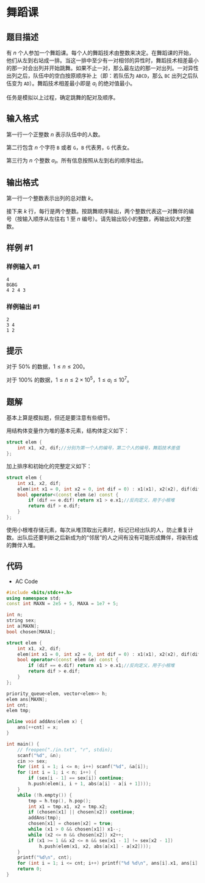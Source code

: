 # 舞蹈课

## 题目描述

有 $n$ 个人参加一个舞蹈课。每个人的舞蹈技术由整数来决定。在舞蹈课的开始，他们从左到右站成一排。当这一排中至少有一对相邻的异性时，舞蹈技术相差最小的那一对会出列并开始跳舞。如果不止一对，那么最左边的那一对出列。一对异性出列之后，队伍中的空白按原顺序补上（即：若队伍为 `ABCD`，那么 `BC` 出列之后队伍变为 `AD`）。舞蹈技术相差最小即是 $a_i$ 的绝对值最小。

任务是模拟以上过程，确定跳舞的配对及顺序。

## 输入格式

第一行一个正整数 $n$ 表示队伍中的人数。

第二行包含 $n$ 个字符 `B` 或者 `G`，`B` 代表男，`G` 代表女。

第三行为 $n$ 个整数 $a_i$。所有信息按照从左到右的顺序给出。

## 输出格式

第一行一个整数表示出列的总对数 $k$。

接下来 $k$ 行，每行是两个整数。按跳舞顺序输出，两个整数代表这一对舞伴的编号（按输入顺序从左往右 $1$ 至 $n$ 编号）。请先输出较小的整数，再输出较大的整数。

## 样例 #1

### 样例输入 #1

```
4
BGBG
4 2 4 3
```

### 样例输出 #1

```
2
3 4
1 2
```

## 提示

对于 $50\%$ 的数据，$1\leq n\leq 200$。

对于 $100\%$ 的数据，$1\leq n\leq 2\times 10^5$，$1\le a_i\le 10^7$。

## 题解

基本上算是模拟题，但还是要注意有些细节。

用结构体变量作为堆的基本元素，结构体定义如下：

```c++
struct elem {
    int x1, x2, dif;//分别为第一个人的编号，第二个人的编号，舞蹈技术差值
};
```

加上排序和初始化的完整定义如下：

```c++
struct elem {
    int x1, x2, dif;
    elem(int x1 = 0, int x2 = 0, int dif = 0) : x1(x1), x2(x2), dif(dif) {}
    bool operator<(const elem &e) const {
        if (dif == e.dif) return x1 > e.x1;//反向定义，用于小根堆
        return dif > e.dif;
    }
};
```

使用小根堆存储元素，每次从堆顶取出元素时，标记已经出队的人，防止重复计数。出队后还要判断之后新成为的“邻居”的人之间有没有可能形成舞伴，将新形成的舞伴入堆。

## 代码

- AC Code

```c++
#include <bits/stdc++.h>
using namespace std;
const int MAXN = 2e5 + 5, MAXA = 1e7 + 5;

int n;
string sex;
int a[MAXN];
bool chosen[MAXA];

struct elem {
    int x1, x2, dif;
    elem(int x1 = 0, int x2 = 0, int dif = 0) : x1(x1), x2(x2), dif(dif) {}
    bool operator<(const elem &e) const {
        if (dif == e.dif) return x1 > e.x1;//反向定义，用于小根堆
        return dif > e.dif;
    }
};

priority_queue<elem, vector<elem>> h;
elem ans[MAXN];
int cnt;
elem tmp;

inline void addAns(elem x) {
    ans[++cnt] = x;
}

int main() {
    // freopen("./in.txt", "r", stdin);
    scanf("%d", &n);
    cin >> sex;
    for (int i = 1; i <= n; i++) scanf("%d", &a[i]);
    for (int i = 1; i < n; i++) {
        if (sex[i - 1] == sex[i]) continue;
        h.push(elem(i, i + 1, abs(a[i] - a[i + 1])));
    }
    while (!h.empty()) {
        tmp = h.top(), h.pop();
        int x1 = tmp.x1, x2 = tmp.x2;
        if (chosen[x1] || chosen[x2]) continue;
        addAns(tmp);
        chosen[x1] = chosen[x2] = true;
        while (x1 > 0 && chosen[x1]) x1--;
        while (x2 <= n && chosen[x2]) x2++;
        if (x1 >= 1 && x2 <= n && sex[x1 - 1] != sex[x2 - 1])
            h.push(elem(x1, x2, abs(a[x1] - a[x2])));
    }
    printf("%d\n", cnt);
    for (int i = 1; i <= cnt; i++) printf("%d %d\n", ans[i].x1, ans[i].x2);
    return 0;
}
```

